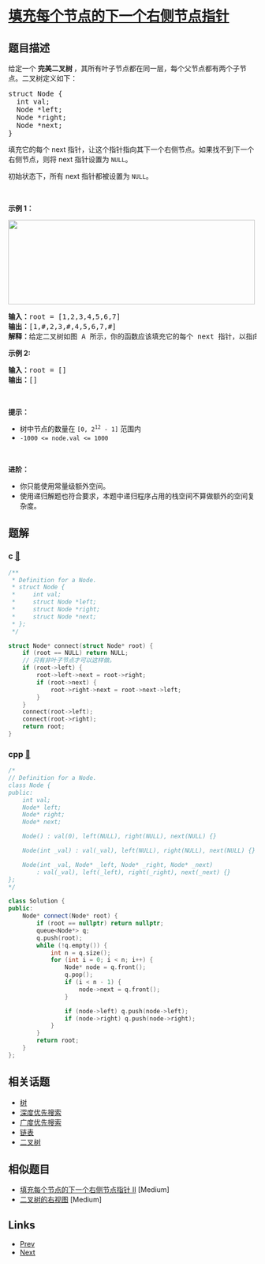 
# [填充每个节点的下一个右侧节点指针](https://leetcode-cn.com/problems/populating-next-right-pointers-in-each-node)

## 题目描述

<p>给定一个&nbsp;<strong>完美二叉树&nbsp;</strong>，其所有叶子节点都在同一层，每个父节点都有两个子节点。二叉树定义如下：</p>

<pre>
struct Node {
  int val;
  Node *left;
  Node *right;
  Node *next;
}</pre>

<p>填充它的每个 next 指针，让这个指针指向其下一个右侧节点。如果找不到下一个右侧节点，则将 next 指针设置为 <code>NULL</code>。</p>

<p>初始状态下，所有&nbsp;next 指针都被设置为 <code>NULL</code>。</p>

<p>&nbsp;</p>

<p><strong>示例 1：</strong></p>

<p><img alt="" src="https://assets.leetcode.com/uploads/2019/02/14/116_sample.png" style="height: 171px; width: 500px;" /></p>

<pre>
<b>输入：</b>root = [1,2,3,4,5,6,7]
<b>输出：</b>[1,#,2,3,#,4,5,6,7,#]
<b>解释：</b>给定二叉树如图 A 所示，你的函数应该填充它的每个 next 指针，以指向其下一个右侧节点，如图 B 所示。序列化的输出按层序遍历排列，同一层节点由 next 指针连接，'#' 标志着每一层的结束。
</pre>

<p><meta charset="UTF-8" /></p>

<p><strong>示例 2:</strong></p>

<pre>
<b>输入：</b>root = []
<b>输出：</b>[]
</pre>

<p>&nbsp;</p>

<p><strong>提示：</strong></p>

<ul>
	<li>树中节点的数量在<meta charset="UTF-8" />&nbsp;<code>[0, 2<sup>12</sup>&nbsp;- 1]</code>&nbsp;范围内</li>
	<li><code>-1000 &lt;= node.val &lt;= 1000</code></li>
</ul>

<p>&nbsp;</p>

<p><strong>进阶：</strong></p>

<ul>
	<li>你只能使用常量级额外空间。</li>
	<li>使用递归解题也符合要求，本题中递归程序占用的栈空间不算做额外的空间复杂度。</li>
</ul>


## 题解

### c [🔗](populating-next-right-pointers-in-each-node.c) 
```c
/**
 * Definition for a Node.
 * struct Node {
 *     int val;
 *     struct Node *left;
 *     struct Node *right;
 *     struct Node *next;
 * };
 */

struct Node* connect(struct Node* root) {
    if (root == NULL) return NULL;
    // 只有非叶子节点才可以这样做。
    if (root->left) {
        root->left->next = root->right;
        if (root->next) {
            root->right->next = root->next->left;
        }
    }
    connect(root->left);
    connect(root->right);
    return root;
}
```
### cpp [🔗](populating-next-right-pointers-in-each-node.cpp) 
```cpp
/*
// Definition for a Node.
class Node {
public:
    int val;
    Node* left;
    Node* right;
    Node* next;

    Node() : val(0), left(NULL), right(NULL), next(NULL) {}

    Node(int _val) : val(_val), left(NULL), right(NULL), next(NULL) {}

    Node(int _val, Node* _left, Node* _right, Node* _next)
        : val(_val), left(_left), right(_right), next(_next) {}
};
*/

class Solution {
public:
    Node* connect(Node* root) {
        if (root == nullptr) return nullptr;
        queue<Node*> q;
        q.push(root);
        while (!q.empty()) {
            int n = q.size();
            for (int i = 0; i < n; i++) {
                Node* node = q.front();
                q.pop();
                if (i < n - 1) {
                    node->next = q.front();
                }

                if (node->left) q.push(node->left);
                if (node->right) q.push(node->right);
            }
        }
        return root;
    }
};
```


## 相关话题

- [树](../../tags/tree.md) 
- [深度优先搜索](../../tags/depth-first-search.md) 
- [广度优先搜索](../../tags/breadth-first-search.md) 
- [链表](../../tags/linked-list.md) 
- [二叉树](../../tags/binary-tree.md) 


## 相似题目

- [填充每个节点的下一个右侧节点指针 II](../populating-next-right-pointers-in-each-node-ii/README.md)  [Medium] 
- [二叉树的右视图](../binary-tree-right-side-view/README.md)  [Medium] 


## Links

- [Prev](../flatten-binary-tree-to-linked-list/README.md) 
- [Next](../populating-next-right-pointers-in-each-node-ii/README.md) 

